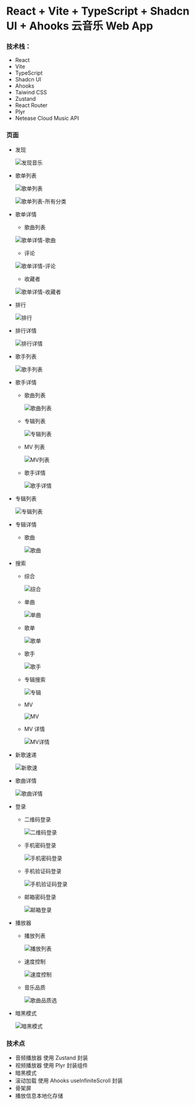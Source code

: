 # React + Vite + TypeScript + Shadcn UI + Ahooks 云音乐 Web App

### 技术栈：

- React
- Vite
- TypeScript
- Shadcn UI
- Ahooks
- Taiwind CSS
- Zustand
- React Router
- Plyr
- Netease Cloud Music API

### 页面

- 发现

  ![发现音乐](.\screenshot\01.发现音乐.jpeg)

- 歌单列表

  ![歌单列表](.\screenshot\02.歌单列表.jpeg)

  ![歌单列表-所有分类](.\screenshot\03.歌单列表-所有分类.jpeg)

- 歌单详情

  - 歌曲列表

  ![歌单详情-歌曲](.\screenshot\04.歌单详情-歌曲.jpeg)

  - 评论

  ![歌单详情-评论](.\screenshot\05.歌单详情-评论.jpeg)

  - 收藏者

  ![歌单详情-收藏者](.\screenshot\06.歌单详情-收藏者.jpeg)

- 排行

  ![排行](.\screenshot\07.排行.jpeg)

- 排行详情

  ![排行详情](.\screenshot\08.排行详情.jpeg)

- 歌手列表

  ![歌手列表](.\screenshot\09.歌手列表.jpeg)

- 歌手详情

  - 歌曲列表

    ![歌曲列表](.\screenshot\10.歌手详情-歌曲列表.jpeg)

  - 专辑列表

    ![专辑列表](.\screenshot\11.歌手详情-专辑列表.jpeg)

  - MV 列表

    ![MV列表](.\screenshot\12.歌手详情-MV列表.jpeg)

  - 歌手详情

    ![歌手详情](.\screenshot\13.歌手详情-歌手详情.jpeg)

- 专辑列表

  ![专辑列表](.\screenshot\14.专辑列表.jpeg)

- 专辑详情

  - 歌曲

    ![歌曲](.\screenshot\15.专辑详情-歌曲.jpeg)

- 搜索

  - 综合

    ![综合](.\screenshot\17.搜索-综合.jpeg)

  - 单曲

    ![单曲](.\screenshot\18.搜索-单曲.jpeg)

  - 歌单

    ![歌单](.\screenshot\19.搜索-歌单.jpeg)

  - 歌手

    ![歌手](.\screenshot\20.搜索-歌手.jpeg)

  - 专辑搜索

    ![专辑](.\screenshot\21.搜索-专辑.jpeg)

  - MV

    ![MV](.\screenshot\22.搜索-MV.jpeg)

  - MV 详情

    ![MV详情](.\screenshot\23.MV-详情.jpeg)

- 新歌速递

  ![新歌速](.\screenshot\16.新歌速递.jpeg)

- 歌曲详情

  ![歌曲详情](.\screenshot\32.播放器-歌曲详情.jpeg)

- 登录

  - 二维码登录

    ![二维码登录](.\screenshot\24.登录-二维码登录.jpeg)

  - 手机密码登录

    ![手机密码登录](.\screenshot\25.登录-手机密码登录.jpeg)

  - 手机验证码登录

    ![手机验证码登录](.\screenshot\26.登录-手机验证码登录.jpeg)

  - 邮箱密码登录

    ![邮箱登录](.\screenshot\27.登录-邮箱登录.jpeg)

- 播放器

  - 播放列表

    ![播放列表](.\screenshot\29.播放器-播放列表.jpeg)

  - 速度控制

    ![速度控制](.\screenshot\30.播放器-速度控制.jpeg)

  - 音乐品质

    ![歌曲品质选](.\screenshot\31.播放器-歌曲品质选择.jpeg)

- 暗黑模式

  ![暗黑模式](.\screenshot\28.暗黑模式.jpeg)

### 技术点

- 音频播放器 使用 Zustand 封装
- 视频播放器 使用 Plyr 封装组件
- 暗黑模式
- 滚动加载 使用 Ahooks useInfiniteScroll 封装
- 骨架屏
- 播放信息本地化存储
